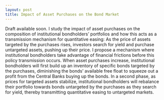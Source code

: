 ```yaml
---
layout: post
title: Impact of Asset Purchases on the Bond Market
---
```


Draft available soon. I study the impact of asset purchases on the composition of institutional bondholders’ portfolios and how this acts as a transmission mechanism for quantitative easing: As the price of assets targeted by the purchases rises, investors search for yield and purchase untargeted assets, pushing up their price. I propose a mechanism where institutional bondholders take advantage of financial frictions before this policy transmission occurs. When asset purchases increase, institutional bondholders will first build up an inventory of specific bonds targeted by the purchases, diminishing the bonds’ available free float to squeeze out a profit from the Central Banks buying up the bonds. In a second phase, as prices for targeted assets stabilize, institutional bondholders will rebalance their portfolio towards bonds untargeted by the purchases as they search for yield, thereby transmitting quantitative easing to untargeted markets.

